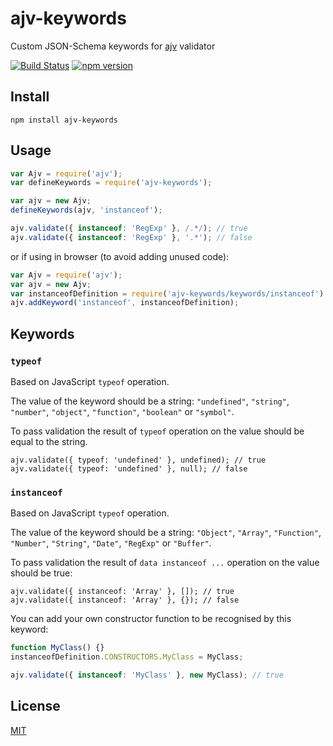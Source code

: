 # ajv-keywords

Custom JSON-Schema keywords for [ajv](https://github.com/epoberezkin/ajv) validator

[![Build Status](https://travis-ci.org/epoberezkin/ajv-keywords.svg?branch=master)](https://travis-ci.org/epoberezkin/ajv-keywords)
[![npm version](https://badge.fury.io/js/ajv-keywords.svg)](https://www.npmjs.com/package/ajv-keywords)


## Install

```
npm install ajv-keywords
```


## Usage

```javascript
var Ajv = require('ajv');
var defineKeywords = require('ajv-keywords');

var ajv = new Ajv;
defineKeywords(ajv, 'instanceof');

ajv.validate({ instanceof: 'RegExp' }, /.*/); // true
ajv.validate({ instanceof: 'RegExp' }, '.*'); // false
```

or if using in browser (to avoid adding unused code):

```javascript
var Ajv = require('ajv');
var ajv = new Ajv;
var instanceofDefinition = require('ajv-keywords/keywords/instanceof')
ajv.addKeyword('instanceof', instanceofDefinition);
```


## Keywords

### `typeof`

Based on JavaScript `typeof` operation.

The value of the keyword should be a string: `"undefined"`, `"string"`, `"number"`, `"object"`, `"function"`, `"boolean"` or `"symbol"`.

To pass validation the result of `typeof` operation on the value should be equal to the string.

```
ajv.validate({ typeof: 'undefined' }, undefined); // true
ajv.validate({ typeof: 'undefined' }, null); // false
```


### `instanceof`

Based on JavaScript `typeof` operation.

The value of the keyword should be a string: `"Object"`, `"Array"`, `"Function"`, `"Number"`, `"String"`, `"Date"`, `"RegExp"` or `"Buffer"`.

To pass validation the result of `data instanceof ...` operation on the value should be true:

```
ajv.validate({ instanceof: 'Array' }, []); // true
ajv.validate({ instanceof: 'Array' }, {}); // false
```

You can add your own constructor function to be recognised by this keyword:

```javascript
function MyClass() {}
instanceofDefinition.CONSTRUCTORS.MyClass = MyClass;

ajv.validate({ instanceof: 'MyClass' }, new MyClass); // true
```


## License

[MIT](https://github.com/JSONScript/ajv-keywords/blob/master/LICENSE)
